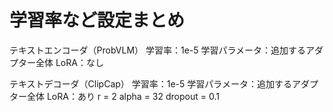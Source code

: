 # 学習率など設定まとめ

テキストエンコーダ（ProbVLM）
学習率：1e-5
学習パラメータ：追加するアダプター全体
LoRA：なし

テキストデコーダ（ClipCap）
学習率：1e-5
学習パラメータ：追加するアダプター全体
LoRA：あり
    r = 2
    alpha = 32 
    dropout = 0.1
